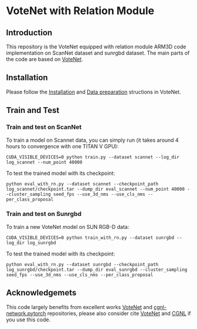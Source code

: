 # VoteNet with Relation Module
## Introduction
This repository is the VoteNet equipped with relation module ARM3D code implementation on ScanNet dataset and sunrgbd dataset. The main parts of the code are based on [VoteNet](https://github.com/facebookresearch/votenet).

## Installation
Please follow the [Installation](https://github.com/facebookresearch/votenet#installation) and [Data preparation](https://github.com/facebookresearch/votenet#data-preparation) structions in VoteNet.

## Train and Test

### Train and test on ScanNet
To train a model on Scannet data, you can simply run (it takes around 4 hours to convergence with one TITAN V GPU):
```
CUDA_VISIBLE_DEVICES=0 python train.py --dataset scannet --log_dir log_scannet --num_point 40000
```
To test the trained model with its checkpoint:
```
python eval_with_rn.py --dataset scannet --checkpoint_path log_scannet/checkpoint.tar --dump_dir eval_scannet --num_point 40000 --cluster_sampling seed_fps --use_3d_nms --use_cls_nms --per_class_proposal
```

### Train and test on Sunrgbd
To train a new VoteNet model on SUN RGB-D data:
```
CUDA_VISIBLE_DEVICES=0 python train_with_rn.py --dataset sunrgbd --log_dir log_sunrgbd
```
To test the trained model with its checkpoint:
```
python eval_with_rn.py --dataset sunrgbd --checkpoint_path log_sunrgbd/checkpoint.tar --dump_dir eval_sunrgbd --cluster_sampling seed_fps --use_3d_nms --use_cls_nms --per_class_proposal
```

## Acknowledgemets
This code largely benefits from excellent works [VoteNet](https://github.com/facebookresearch/votenet) and [cgnl-network.pytorch](https://github.com/KaiyuYue/cgnl-network.pytorch) repositories, please also consider cite [VoteNet](https://arxiv.org/pdf/1904.09664.pdf) and [CGNL](https://arxiv.org/pdf/1810.13125.pdf) if you use this code.